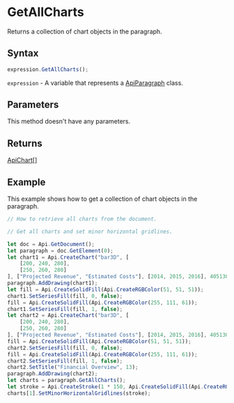 # GetAllCharts

Returns a collection of chart objects in the paragraph.

## Syntax

```javascript
expression.GetAllCharts();
```

`expression` - A variable that represents a [ApiParagraph](../ApiParagraph.md) class.

## Parameters

This method doesn't have any parameters.

## Returns

[ApiChart](../../ApiChart/ApiChart.md)[]

## Example

This example shows how to get a collection of chart objects in the paragraph.

```javascript editor-docx
// How to retrieve all charts from the document.

// Get all charts and set minor horizontal gridlines.

let doc = Api.GetDocument();
let paragraph = doc.GetElement(0);
let chart1 = Api.CreateChart("bar3D", [
	[200, 240, 280],
	[250, 260, 280]
], ["Projected Revenue", "Estimated Costs"], [2014, 2015, 2016], 4051300, 2347595, 24);
paragraph.AddDrawing(chart1);
let fill = Api.CreateSolidFill(Api.CreateRGBColor(51, 51, 51));
chart1.SetSeriesFill(fill, 0, false);
fill = Api.CreateSolidFill(Api.CreateRGBColor(255, 111, 61));
chart1.SetSeriesFill(fill, 1, false);
let chart2 = Api.CreateChart("bar3D", [
	[200, 240, 280],
	[250, 260, 280]
], ["Projected Revenue", "Estimated Costs"], [2014, 2015, 2016], 4051300, 2347595, 24);
fill = Api.CreateSolidFill(Api.CreateRGBColor(51, 51, 51));
chart2.SetSeriesFill(fill, 0, false);
fill = Api.CreateSolidFill(Api.CreateRGBColor(255, 111, 61));
chart2.SetSeriesFill(fill, 1, false);
chart2.SetTitle("Financial Overview", 13);
paragraph.AddDrawing(chart2);
let charts = paragraph.GetAllCharts();
let stroke = Api.CreateStroke(1 * 150, Api.CreateSolidFill(Api.CreateRGBColor(255, 111, 61)));
charts[1].SetMinorHorizontalGridlines(stroke);
```
